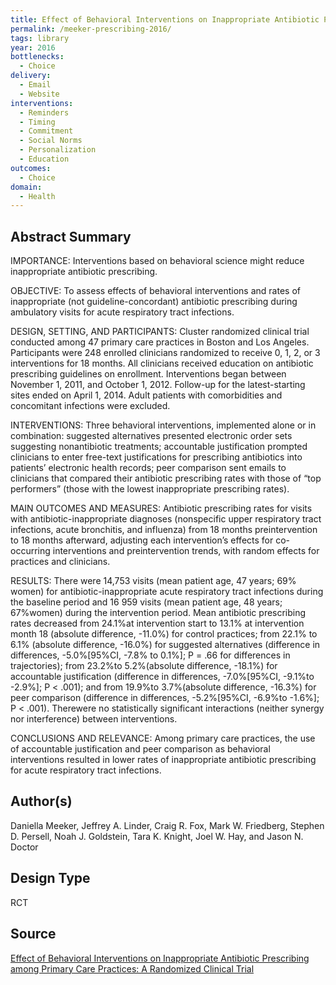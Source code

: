 ```yaml
---
title: Effect of Behavioral Interventions on Inappropriate Antibiotic Prescribing among Primary Care Practices -- A Randomized Clinical Trial
permalink: /meeker-prescribing-2016/
tags: library 
year: 2016
bottlenecks: 
  - Choice 
delivery: 
  - Email 
  - Website 
interventions: 
  - Reminders 
  - Timing 
  - Commitment 
  - Social Norms  
  - Personalization 
  - Education 
outcomes: 
  - Choice 
domain: 
  - Health 
---
```

## Abstract Summary

IMPORTANCE: Interventions based on behavioral science might reduce inappropriate
antibiotic prescribing.

OBJECTIVE: To assess effects of behavioral interventions and rates of inappropriate (not
guideline-concordant) antibiotic prescribing during ambulatory visits for acute respiratory
tract infections.

DESIGN, SETTING, AND PARTICIPANTS: Cluster randomized clinical trial conducted among 47
primary care practices in Boston and Los Angeles. Participants were 248 enrolled clinicians
randomized to receive 0, 1, 2, or 3 interventions for 18 months. All clinicians received
education on antibiotic prescribing guidelines on enrollment. Interventions began between
November 1, 2011, and October 1, 2012. Follow-up for the latest-starting sites ended on April 1,
2014. Adult patients with comorbidities and concomitant infections were excluded.

INTERVENTIONS: Three behavioral interventions, implemented alone or in combination:
suggested alternatives presented electronic order sets suggesting nonantibiotic treatments;
accountable justification prompted clinicians to enter free-text justifications for prescribing
antibiotics into patients’ electronic health records; peer comparison sent emails to clinicians
that compared their antibiotic prescribing rates with those of “top performers” (those with
the lowest inappropriate prescribing rates).

MAIN OUTCOMES AND MEASURES: Antibiotic prescribing rates for visits with
antibiotic-inappropriate diagnoses (nonspecific upper respiratory tract infections, acute
bronchitis, and influenza) from 18 months preintervention to 18 months afterward, adjusting
each intervention’s effects for co-occurring interventions and preintervention trends, with
random effects for practices and clinicians.

RESULTS: There were 14,753 visits (mean patient age, 47 years; 69% women) for
antibiotic-inappropriate acute respiratory tract infections during the baseline period and 16 959
visits (mean patient age, 48 years; 67%women) during the intervention period. Mean
antibiotic prescribing rates decreased from 24.1%at intervention start to 13.1% at intervention
month 18 (absolute difference, -11.0%) for control practices; from 22.1% to 6.1% (absolute
difference, -16.0%) for suggested alternatives (difference in differences, -5.0%[95%CI, -7.8%
to 0.1%]; P = .66 for differences in trajectories); from 23.2%to 5.2%(absolute difference,
-18.1%) for accountable justification (difference in differences, -7.0%[95%CI, -9.1%to -2.9%];
P < .001); and from 19.9%to 3.7%(absolute difference, -16.3%) for peer comparison
(difference in differences, -5.2%[95%CI, -6.9%to -1.6%]; P < .001). Therewere no
statistically significant interactions (neither synergy nor interference) between interventions.

CONCLUSIONS AND RELEVANCE: Among primary care practices, the use of accountable
justification and peer comparison as behavioral interventions resulted in lower rates of
inappropriate antibiotic prescribing for acute respiratory tract infections.

## Author(s)

Daniella Meeker, Jeffrey A. Linder, Craig R. Fox, Mark W. Friedberg, Stephen D. Persell, Noah J. Goldstein, Tara K. Knight, Joel W. Hay, and Jason N. Doctor

## Design Type

RCT

## Source

<a href="http://jamanetwork.com/journals/jama/fullarticle/2488307">Effect of Behavioral Interventions on Inappropriate Antibiotic Prescribing among Primary Care Practices: A Randomized Clinical Trial</a>
